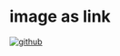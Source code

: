 # image as link

[![github](https://pngimg.com/uploads/github/github_PNG40.png)](https://github.com/aslin-r)
